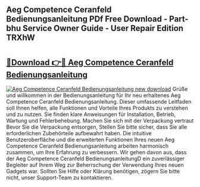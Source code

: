 ## Aeg Competence Ceranfeld Bedienungsanleitung PDf Free Download - Part-bhu Service Owner Guide - User Repair Edition TRXhW

# <h2><a href="http://df14pwg.blite.top/?on=Aeg+Competence+Ceranfeld+Bedienungsanleitung">🔗Download 👉🔴 Aeg Competence Ceranfeld Bedienungsanleitung</a></h2>

[![Aeg Competence Ceranfeld Bedienungsanleitung new download](https://i.imgur.com/lujVjoI.png)](http://df14pwg.blite.top/?on=Aeg+Competence+Ceranfeld+Bedienungsanleitung)
Grüße und willkommen in der Bedienungsanleitung für Ihr neu erhaltenes Aeg Competence Ceranfeld Bedienungsanleitung. Dieser umfassende Leitfaden soll Ihnen helfen, alle Funktionen und Vorteile Ihres Produkts zu verstehen und zu nutzen. Sie finden klare Anweisungen für Installation, Betrieb, Wartung und Fehlerbehebung. Machen Sie sich mit der Verpackung vertraut Bevor Sie die Verpackung entsorgen, Stellen Sie bitte sicher, dass Sie alle erforderlichen Zubehörteile aufbewahrt haben. Die intuitive Benutzeroberfläche und die erweiterten Funktionen Ihres neuen Aeg Competence Ceranfeld Bedienungsanleitung arbeiten harmonisch zusammen, um Ihre Erfahrung zu verbessern. Wir gehen davon aus, dass der Aeg Competence Ceranfeld BedienungsanleitungD ein zuverlässiger Begleiter auf Ihrem Weg zur Beherrschung der Verwendung Ihres neuen Gadgets war. Sollten Sie Hilfe oder Klärung benötigen, zögern Sie bitte nicht, unser Support-Team zu kontaktieren.
